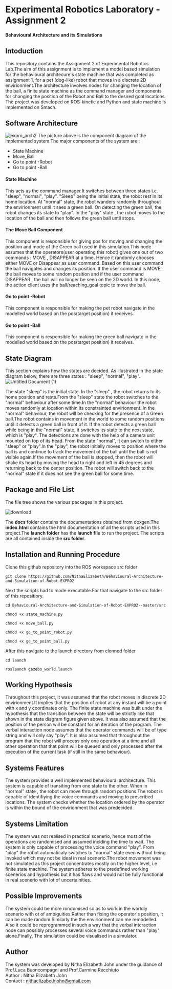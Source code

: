 # Experimental Robotics Laboratory - Assignment 2
#### Behavioural Architecture and its Simulations
## Intoduction
This repository contains the Assignment 2 of Experimental Robotics Lab.The aim of this assignment is to implement a model based simulation for the behavioural architecure's state machine that was completed as assignment 1, for a pet (dog-like) robot that moves in a discrete 2D envirionment.The architecture involves nodes for changing the location of the ball, a finite state machine as the command manager and components for changing the position of the Robot and Ball to the desired goal locations.\
The project was developed on ROS-kinetic and Python and state machine is implemented on Smach. 
## Software Architecture
![expro_arch2](https://user-images.githubusercontent.com/47361086/98937966-9ed63c00-2500-11eb-920e-5707efc8079d.PNG)
The picture above is the component diagram of the implemented system.The major components of the system are :
* State Machine
* Move_Ball
* Go to point -Robot
* Go to point -Ball
#### State Machine
This acts as the command manager.It switches between three states i.e. "sleep", "normal", "play". "Sleep" being the initial state, the robot rest in its home location. At "normal" state, the robot wanders randomly throughout the envirionment until it sees a green ball. On detecting the green ball, the robot changes its state to "play". In the "play" state , the robot moves to the location of the ball and then follows the green ball until stops.
#### The Move Ball Component
This component is responsible for giving pos for moving and changing the position and mode of the Green ball used in this simulation.This node assumes that the operators(user operating this robot) gives one out of two commands : MOVE , DISAPPEAR at a time. Hence it randomly chooses either MOVE or Disappear as user command. Based on this user command the ball navigates and changes its position. If the user command is MOVE, the ball moves to some random position and if the user command DISAPPEAR , the ball will no longer be seen on the 2D world. In this node, the action client uses the ball/reaching_goal topic to move the ball.
#### Go to point -Robot
This component is responsible for making the pet robot navigate in the modelled world based on the pos(target position) it receives.
#### Go to point -Ball
This component is responsible for making the green ball navigate in the modelled world based on the pos(target position) it receives.

## State Diagram
This section explains how the states are decided. As illustrated in the state diagram below, there are three states : "sleep", "normal", "play".
![Untitled Document (1)](https://user-images.githubusercontent.com/47361086/98930126-a0e6cd80-24f5-11eb-8624-acb703c2cd10.png)

The state "sleep" is the initial state. In the "sleep" , the robot returns to its home position and rests.From the "sleep" state the robot switches to the "normal" behaviour after some time.In the "normal" behaviour the robot moves randomly at location within its constrainted envirionment. In the "normal" behaviour, the robot will be checking for the presence of a Green ball.The robot contains in movement in the world to some random positions until it detects a green ball in front of it. If the robot detects a green ball while being in the "normal" state, it switches its state to the next state, which is "play". The detections are done with the help of a camera unit mounted on top of its head. From the state "normal", it can switch to either "sleep" or "play".In the "play", the robot initially moves to position where the ball is and continue to track the movement of the ball until the ball is not visible again.If the movement of the ball is stopped, then the robot will shake its head by moving the head to right and left in 45 degrees and returning back to the center position. The robot will switch back to the "normal" state if it does not see the green ball for some time.
## Package and File List
The file tree shows the various packages in this project.

![download](https://user-images.githubusercontent.com/47361086/102724044-990b1c00-4332-11eb-87cb-15f261c86792.png)

The **docs** folder contains the documentations obtained from doxgen.The **index.html** contains the html documentation of all the scripts used in this project.The **launch folder** has the **launch fil**e to run the project. The scripts are all contained inside the **src folder**.
## Installation and Running Procedure
Clone this github repository into the ROS workspace src folder
```
git clone https://github.com/NithaElizabeth/Behavioural-Architecture-and-Simulation-of-Robot-EXPRO2
```
Next the scripts had to made executable.For that navigate to the src folder of this repositiory.
```
cd Behavioural-Architecture-and-Simulation-of-Robot-EXPRO2--master/src
```
```
chmod +x state_machine.py
```
```
chmod +x move_ball.py
```
```
chmod +x go_to_point_robot.py
```
```
chmod +x go_to_point_ball.py
```
After this navigate to the launch directory from clonned folder
```
cd launch
```
```
roslaunch gazebo_world.launch
```
## Working Hypothesis 
Throughout this project, it was assumed that the robot moves in discrete 2D envirionment.It implies that the position of robot at any instant will be a point with x and y coordinates only. The finite state machine was built under the hypothesis that the transition between the state will be strictly like that shown in the state diagram figure given above. It was also assumed that the position of the person will be constant for an iteration of the program. The verbal interaction node assumes that the operator commands will be of type string and will only say "play". It is also assumed that throughout the program that the robot will process only one operation at a time and all other operation that that point will be queued and only processed after the execution of the current task (if still in the same behaviour).
## Systems Features
The system provides a well implemented behavioural architecture. This system is capable of transiting from one state to the other. When in "normal" state , the robot can move through random positions.The robot is capable of identifiying the voice commands and moving to prescribed locations. The system checks whether the location ordered by the operator is within the bound of the envirionment that was predecided. 
## Systems Limitation
The system was not realised in practical scenerio, hence most of the operations are randomised and assumed inclding the time to wait. The system is only capable of processing the voice command "play". From "play" the robot automaticaly switches to "normal" state even without being invoked which may not be ideal in real scenerio.The robot movement was not simulated as this project concentrates mostly on the higher level, i.e finite state machine. The system adheres to the predefined working scenerios and hypothesis but it has flaws and would not be fully functional in real scenerio with lot of uncertainities.
## Possible Improvements
The system could be more rondomised so as to work in the worldly scenerio with ot of ambiguities.Rather than fixing the operator's position, it can be made random.Similarly the the envirionment can me remodelled.  Also it could be reprogrammed in such a way that the verbal interaction node can possibly processes several voice commands rather than "play" alone.Finally, The simulation could be visualised in a simulator.
## Author
The system was developed by Nitha Elizabeth John under the guidance of Prof.Luca Buoncompagni and Prof.Carmine Recchiuto\
Author  : Nitha Elizabeth John\
Contact : nithaelizabethjohn@gmail.com
